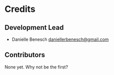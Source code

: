 # Credits

## Development Lead

* Danielle Benesch <daniellerbenesch@gmail.com>

## Contributors

None yet. Why not be the first?
